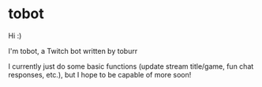 # tobot
Hi :)

I'm tobot, a Twitch bot written by toburr

I currently just do some basic functions (update stream title/game, fun chat responses, etc.), but I hope to be capable of more soon!
